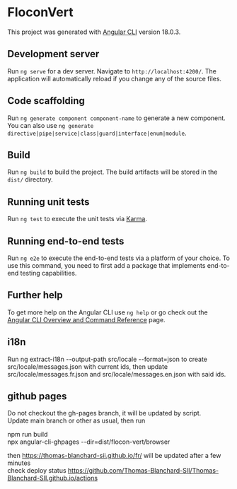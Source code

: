# FloconVert

This project was generated with [Angular CLI](https://github.com/angular/angular-cli) version 18.0.3.

## Development server

Run `ng serve` for a dev server. Navigate to `http://localhost:4200/`. The application will automatically reload if you change any of the source files.

## Code scaffolding

Run `ng generate component component-name` to generate a new component. You can also use `ng generate directive|pipe|service|class|guard|interface|enum|module`.

## Build

Run `ng build` to build the project. The build artifacts will be stored in the `dist/` directory.

## Running unit tests

Run `ng test` to execute the unit tests via [Karma](https://karma-runner.github.io).

## Running end-to-end tests

Run `ng e2e` to execute the end-to-end tests via a platform of your choice. To use this command, you need to first add a package that implements end-to-end testing capabilities.

## Further help

To get more help on the Angular CLI use `ng help` or go check out the [Angular CLI Overview and Command Reference](https://angular.dev/tools/cli) page.

## i18n

Run
ng extract-i18n --output-path src/locale --format=json
to create src/locale/messages.json with current ids, then update src/locale/messages.fr.json and src/locale/messages.en.json with said ids.

## github pages

Do not checkout the gh-pages branch, it will be updated by script.   
Update main branch or other as usual, then run

npm run build   
npx angular-cli-ghpages --dir=dist/flocon-vert/browser

then https://thomas-blanchard-sii.github.io/fr/ will be updated after a few minutes   
check deploy status https://github.com/Thomas-Blanchard-SII/Thomas-Blanchard-SII.github.io/actions